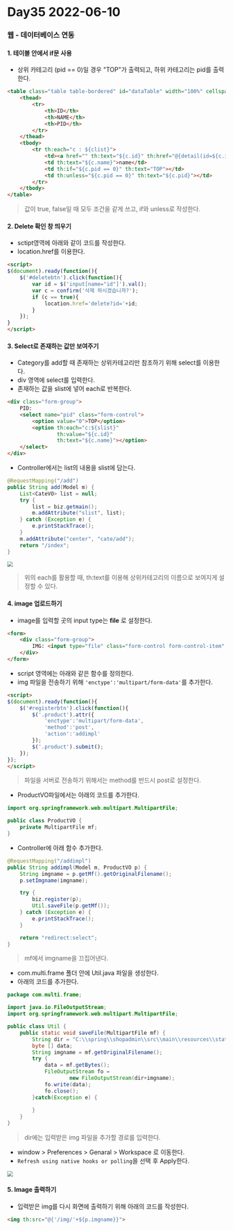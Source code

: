 # Day35 2022-06-10

### 웹 - 데이터베이스 연동

#### 1. 테이블 안에서 if문 사용

- 상위 카테고리 (pid == 0)일 경우 "TOP"가 출력되고, 하위 카테고리는 pid를 출력한다.

``` html
<table class="table table-bordered" id="dataTable" width="100%" cellspacing="0">
    <thead>
        <tr>
            <th>ID</th>
            <th>NAME</th>
            <th>PID</th>
        </tr>
    </thead>
    <tbody>
        <tr th:each="c : ${clist}">
            <td><a href="" th:text="${c.id}" th:href="@{detail(id=${c.id})}">id</a></td>
            <td th:text="${c.name}">name</td>
            <td th:if="${c.pid == 0}" th:text="TOP"></td>
            <td th:unless="${c.pid == 0}" th:text="${c.pid}"></td>
        </tr>
    </tbody>
</table>
```

> 값이 true, false일 때 모두 조건을 같게 쓰고, if와 unless로 작성한다.

#### 2. Delete 확인 창 띄우기

- sctipt영역에 아래와 같이 코드를 작성한다.
- location.href를 이용한다.

```html
<script>
$(document).ready(function(){
	$('#deletebtn').click(function(){
		var id = $('input[name="id"]').val();
		var c = confirm('삭제 하시겠습니까?');
		if (c == true){
			location.href='delete?id='+id;
		}
	});
}
</script>
```

#### 3. Select로 존재하는 값만 보여주기

- Category를 add할 때 존재하는 상위카테고리만 참조하기 위해 select를 이용한다.
- div 영역에 select를 입력한다.
- 존재하는 값을 slist에 넣어 each로 반복한다. 

```html
<div class="form-group">
    PID: 
    <select name="pid" class="form-control">
        <option value="0">TOP</option>
        <option th:each="c:${slist}" 
                th:value="${c.id}" 
                th:text="${c.name}"></option>
    </select>
</div>
```

- Controller에서는 list의 내용을 slist에 담는다.

```java
@RequestMapping("/add")
public String add(Model m) {
    List<CateVO> list = null;
    try {
        list = biz.getmain();
        m.addAttribute("slist", list);
    } catch (Exception e) {
        e.printStackTrace();
    }
    m.addAttribute("center", "cate/add");
    return "/index";
}
```

<img src="C:\Users\hasun\Desktop\image-20220610112734044.png" style="zoom:80%;" />

> 위의 each를 활용할 때, th:text를 이용해 상위카테고리의 이름으로 보여지게 설정할 수 있다.

#### 4. image 업로드하기

- image를 입력할 곳의 input type는 **file** 로 설정한다.

```html
<form>
    <div class="form-group">
        IMG: <input type="file" class="form-control form-control-item" name="mf">
    </div>
</form>
```

- script 영역에는 아래와 같은 함수를 정의한다.
- img 파일을 전송하기 위해 `'enctype':'multipart/form-data'`를 추가한다.

```html
<script>
$(document).ready(function(){
	$('#registerbtn').click(function(){
		$('.product').attr({
			'enctype':'multipart/form-data',
			'method':'post',
			'action':'addimpl' 
		});
		$('.product').submit();
	});
});
</script>
```

> 파일을 서버로 전송하기 위해서는 method를 반드시 post로 설정한다.

- ProductVO파일에서는 아래의 코드를 추가한다.

```java
import org.springframework.web.multipart.MultipartFile;

public class ProductVO {
	private MultipartFile mf;
}
```

- Controller에 아래 함수 추가한다.

```java
@RequestMapping("/addimpl")
public String addimpl(Model m, ProductVO p) {
    String imgname = p.getMf().getOriginalFilename();
    p.setImgname(imgname);

    try {
        biz.register(p);
        Util.saveFile(p.getMf());
    } catch (Exception e) {
        e.printStackTrace();
    }

    return "redirect:select";
}
```

> mf에서 imgname을 끄집어낸다.

- com.multi.frame 폴더 안에 Util.java 파일을 생성한다.
- 아래의 코드를 추가한다.

```java
package com.multi.frame;

import java.io.FileOutputStream;
import org.springframework.web.multipart.MultipartFile;

public class Util {
	public static void saveFile(MultipartFile mf) {
		String dir = "C:\\spring\\shopadmin\\src\\main\\resources\\static\\img\\";
		byte [] data;
		String imgname = mf.getOriginalFilename();
		try {
			data = mf.getBytes();
			FileOutputStream fo = 
					new FileOutputStream(dir+imgname);
			fo.write(data);
			fo.close();
		}catch(Exception e) {
			
		}
    }
}
```

> dir에는 입력받은 img 파일을 추가할 경로를 입력한다.

- window > Preferences > Genaral > Workspace 로 이동한다.
- `Refresh using native hooks or polling`을 선택 후 Apply한다.

<img src="C:\Users\hasun\Desktop\image-20220610142417526.png" style="zoom:80%;" />

#### 5. Image 출력하기

- 입력받은 img를 다시 화면에 출력하기 위해 아래의 코드를 작성한다.

```html
<img th:src="@{'/img/'+${p.imgname}}">
```

